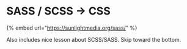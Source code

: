 # SASS / SCSS -&gt; CSS

{% embed url="https://sunlightmedia.org/sass/" %}

Also includes nice lesson about SCSS/SASS. Skip toward the bottom.

